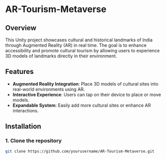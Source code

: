 # AR-Tourism-Metaverse

## Overview
This Unity project showcases cultural and historical landmarks of India through Augmented Reality (AR) in real time. The goal is to enhance accessibility and promote cultural tourism by allowing users to experience 3D models of landmarks directly in their environment.

## Features
- **Augmented Reality Integration**: Place 3D models of cultural sites into real-world environments using AR.
- **Interactive Experience**: Users can tap on their device to place or move models.
- **Expandable System**: Easily add more cultural sites or enhance AR interactions.

## Installation

### 1. Clone the repository
```bash
git clone https://github.com/yourusername/AR-Tourism-Metaverse.git
